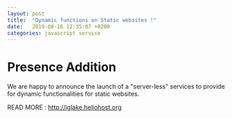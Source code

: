 ```yaml
---
layout: post
title:  "Dynamic functions on Static websites !"
date:   2019-08-16 12:35:07 +0200
categories: javascript service
---
```


# Presence Addition


We are happy to announce the launch of a 
 "server-less" services to provide for dynamic functionalities
for static websites.


READ MORE : <http://iglake.heliohost.org>
